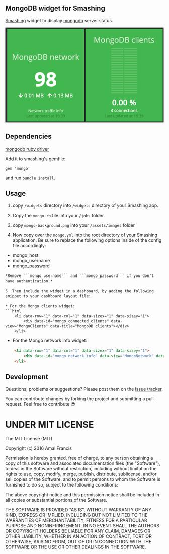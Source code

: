 ## MongoDB widget for Smashing

[Smashing](https://smashing.github.io) widget to display [mongodb](http://www.mongodb.com) server status.

![](https://raw.githubusercontent.com/amalfra/smashing-mongo/master/screenshot.png)

## Dependencies

[mongodb ruby driver](https://github.com/mongodb/mongo-ruby-driver)

Add it to smashing's gemfile:

    gem 'mongo'

and run `bundle install`.

## Usage

1. copy `/widgets` directory into `/widgets` directory of your Smashing app.

2. Copy the `mongo.rb` file into your `/jobs` folder.

3. copy `mongo-background.png` into your `/assets/images` folder

4. Now copy over the `mongo.yml` into the root directory of your Smashing application. Be sure to replace the following options inside of the config file accordingly:

* mongo_host
* mongo_username
* mongo_password
```
*Remove ```mongo_username``` and ```mongo_password``` if you don't have authentication.*

5. Then include the widget in a dashboard, by adding the following snippet to your dashboard layout file:

* For the Mongo clients widget:
```html
    <li data-row="1" data-col="1" data-sizex="1" data-sizey="1">
        <div data-id="mongo_connected_clients" data-view="MongoClients" data-title="MongoDB clients"></div>
    </li>
```

* For the Mongo network info widget:
```html
    <li data-row="1" data-col="1" data-sizex="1" data-sizey="1">
        <div data-id="mongo_network_info" data-view="MongoNetwork" data-title="MongoDB network"></div>
    </li>
```

## Development

Questions, problems or suggestions? Please post them on the [issue tracker](https://github.com/amalfra/smashing-mongo/issues).

You can contribute changes by forking the project and submitting a pull request. Feel free to contribute :heart_eyes:

UNDER MIT LICENSE
=================

The MIT License (MIT)

Copyright (c) 2016 Amal Francis

Permission is hereby granted, free of charge, to any person obtaining a copy of this software and associated documentation files (the "Software"), to deal in the Software without restriction, including without limitation the rights to use, copy, modify, merge, publish, distribute, sublicense, and/or sell copies of the Software, and to permit persons to whom the Software is furnished to do so, subject to the following conditions:

The above copyright notice and this permission notice shall be included in all copies or substantial portions of the Software.

THE SOFTWARE IS PROVIDED "AS IS", WITHOUT WARRANTY OF ANY KIND, EXPRESS OR IMPLIED, INCLUDING BUT NOT LIMITED TO THE WARRANTIES OF MERCHANTABILITY, FITNESS FOR A PARTICULAR PURPOSE AND NONINFRINGEMENT. IN NO EVENT SHALL THE AUTHORS OR COPYRIGHT HOLDERS BE LIABLE FOR ANY CLAIM, DAMAGES OR OTHER LIABILITY, WHETHER IN AN ACTION OF CONTRACT, TORT OR OTHERWISE, ARISING FROM, OUT OF OR IN CONNECTION WITH THE SOFTWARE OR THE USE OR OTHER DEALINGS IN THE SOFTWARE.

